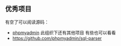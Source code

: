 
## 优秀项目

有空了可以阅读源码：

- [phpmyadmin](https://github.com/phpmyadmin/phpmyadmin)
    此组织下还有其他项目 有些也可以看看
- https://github.com/phpmyadmin/sql-parser